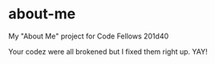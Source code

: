 # about-me
My "About Me" project for Code Fellows 201d40

Your codez were all brokened but I fixed them right up. YAY!
